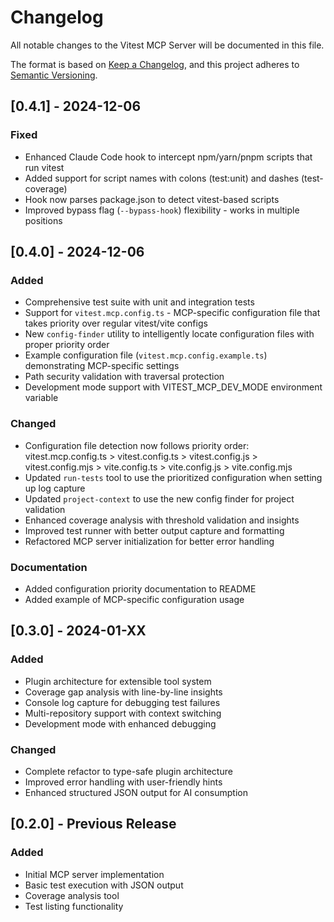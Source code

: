 # Changelog

All notable changes to the Vitest MCP Server will be documented in this file.

The format is based on [Keep a Changelog](https://keepachangelog.com/en/1.0.0/),
and this project adheres to [Semantic Versioning](https://semver.org/spec/v2.0.0.html).

## [0.4.1] - 2024-12-06

### Fixed
- Enhanced Claude Code hook to intercept npm/yarn/pnpm scripts that run vitest
- Added support for script names with colons (test:unit) and dashes (test-coverage)
- Hook now parses package.json to detect vitest-based scripts
- Improved bypass flag (`--bypass-hook`) flexibility - works in multiple positions

## [0.4.0] - 2024-12-06

### Added
- Comprehensive test suite with unit and integration tests
- Support for `vitest.mcp.config.ts` - MCP-specific configuration file that takes priority over regular vitest/vite configs
- New `config-finder` utility to intelligently locate configuration files with proper priority order
- Example configuration file (`vitest.mcp.config.example.ts`) demonstrating MCP-specific settings
- Path security validation with traversal protection
- Development mode support with VITEST_MCP_DEV_MODE environment variable

### Changed
- Configuration file detection now follows priority order: vitest.mcp.config.ts > vitest.config.ts > vitest.config.js > vitest.config.mjs > vite.config.ts > vite.config.js > vite.config.mjs
- Updated `run-tests` tool to use the prioritized configuration when setting up log capture
- Updated `project-context` to use the new config finder for project validation
- Enhanced coverage analysis with threshold validation and insights
- Improved test runner with better output capture and formatting
- Refactored MCP server initialization for better error handling

### Documentation
- Added configuration priority documentation to README
- Added example of MCP-specific configuration usage

## [0.3.0] - 2024-01-XX

### Added
- Plugin architecture for extensible tool system
- Coverage gap analysis with line-by-line insights
- Console log capture for debugging test failures
- Multi-repository support with context switching
- Development mode with enhanced debugging

### Changed
- Complete refactor to type-safe plugin architecture
- Improved error handling with user-friendly hints
- Enhanced structured JSON output for AI consumption

## [0.2.0] - Previous Release

### Added
- Initial MCP server implementation
- Basic test execution with JSON output
- Coverage analysis tool
- Test listing functionality